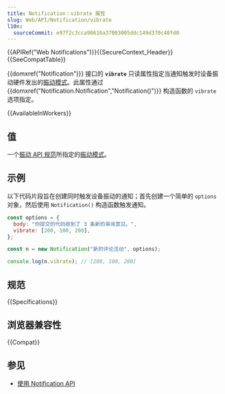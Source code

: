 ```yaml
---
title: Notification：vibrate 属性
slug: Web/API/Notification/vibrate
l10n:
  sourceCommit: e97f2c3cca98616a37003005ddc149d370c40fd0
---
```


{{APIRef("Web Notifications")}}{{SecureContext_Header}}{{SeeCompatTable}}

{{domxref("Notification")}} 接口的 **`vibrate`** 只读属性指定当通知触发时设备振动硬件发出的[振动模式](/zh-CN/docs/Web/API/Vibration_API#振动模式)。此属性通过 {{domxref("Notification.Notification","Notification()")}} 构造函数的 `vibrate` 选项指定。

{{AvailableInWorkers}}

## 值

一个[振动 API 规范](https://w3c.github.io/vibration/)所指定的[振动模式](/zh-CN/docs/Web/API/Vibration_API#振动模式)。

## 示例

以下代码片段旨在创建同时触发设备振动的通知；首先创建一个简单的 `options` 对象，然后使用 `Notification()` 构造函数触发通知。

```js
const options = {
  body: "你提交的代码收到了 3 条新的审阅意见。",
  vibrate: [200, 100, 200],
};

const n = new Notification("新的评论活动", options);

console.log(n.vibrate); // [200, 100, 200]
```

## 规范

{{Specifications}}

## 浏览器兼容性

{{Compat}}

## 参见

- [使用 Notification API](/zh-CN/docs/Web/API/Notifications_API/Using_the_Notifications_API)

